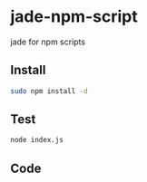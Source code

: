 # jade-npm-script
jade for npm scripts

## Install

```bash
sudo npm install -d
```

## Test

```bash
node index.js
```


## Code 
